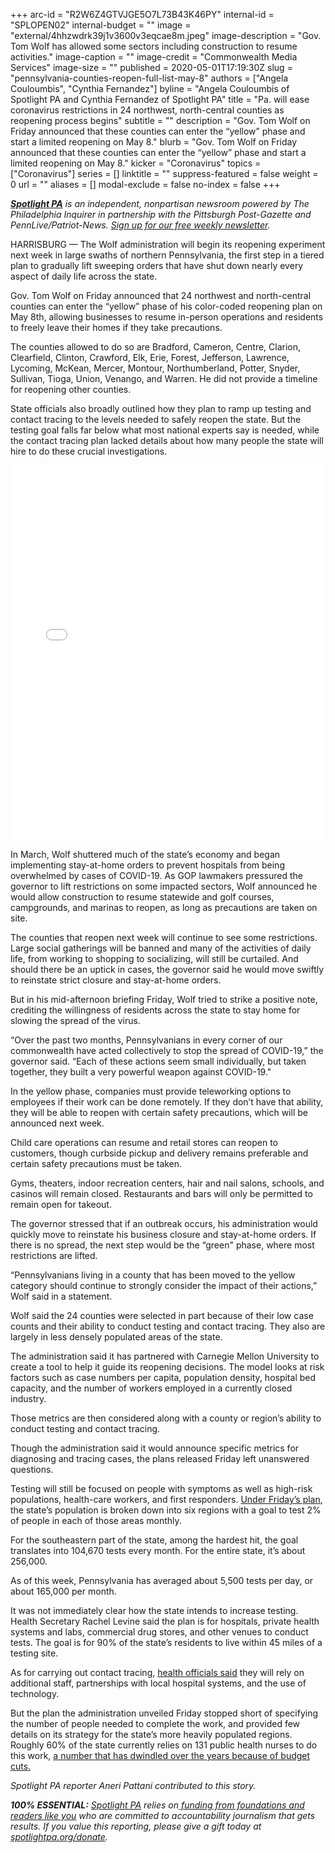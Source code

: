 +++
arc-id = "R2W6Z4GTVJGE5O7L73B43K46PY"
internal-id = "SPLOPEN02"
internal-budget = ""
image = "external/4hhzwdrk39j1v3600v3eqcae8m.jpeg"
image-description = "Gov. Tom Wolf has allowed some sectors including construction to resume activities."
image-caption = ""
image-credit = "Commonwealth Media Services"
image-size = ""
published = 2020-05-01T17:19:30Z
slug = "pennsylvania-counties-reopen-full-list-may-8"
authors = ["Angela Couloumbis", "Cynthia Fernandez"]
byline = "Angela Couloumbis of Spotlight PA and Cynthia Fernandez of Spotlight PA"
title = "Pa. will ease coronavirus restrictions in 24 northwest, north-central counties as reopening process begins"
subtitle = ""
description = "Gov. Tom Wolf on Friday announced that these counties can enter the “yellow” phase and start a limited reopening on May 8."
blurb = "Gov. Tom Wolf on Friday announced that these counties can enter the “yellow” phase and start a limited reopening on May 8."
kicker = "Coronavirus"
topics = ["Coronavirus"]
series = []
linktitle = ""
suppress-featured = false
weight = 0
url = ""
aliases = []
modal-exclude = false
no-index = false
+++

<a href="https://lesspage.com/"><i><b>Spotlight PA</b></i></a><i> is an independent, nonpartisan newsroom powered by The Philadelphia Inquirer in partnership with the Pittsburgh Post-Gazette and PennLive/Patriot-News. </i><a href="https://lesspage.com/newsletters"><i>Sign up for our free weekly newsletter</i></a><i>.</i>

HARRISBURG — The Wolf administration will begin its reopening experiment next week in large swaths of northern Pennsylvania, the first step in a tiered plan to gradually lift sweeping orders that have shut down nearly every aspect of daily life across the state.

Gov. Tom Wolf on Friday announced that 24 northwest and north-central counties can enter the “yellow” phase of his color-coded reopening plan on May 8th, allowing businesses to resume in-person operations and residents to freely leave their homes if they take precautions.

The counties allowed to do so are Bradford, Cameron, Centre, Clarion, Clearfield, Clinton, Crawford, Elk, Erie, Forest, Jefferson, Lawrence, Lycoming, McKean, Mercer, Montour, Northumberland, Potter, Snyder, Sullivan, Tioga, Union, Venango, and Warren. He did not provide a timeline for reopening other counties.

State officials also broadly outlined how they plan to ramp up testing and contact tracing to the levels needed to safely reopen the state. But the testing goal falls far below what most national experts say is needed, while the contact tracing plan lacked details about how many people the state will hire to do these crucial investigations.

<iframe title="Pennsylvania Begins to Reopen" aria-label="USA pennsylvania counties choropleth map" id="datawrapper-chart-ua5rg" src="//datawrapper.dwcdn.net/ua5rg/2/" scrolling="no" frameborder="0" style="width: 0; min-width: 100% !important; border: none;" height="600"></iframe><script type="text/javascript">!function(){"use strict";window.addEventListener("message",function(a){if(void 0!==a.data["datawrapper-height"])for(var e in a.data["datawrapper-height"]){var t=document.getElementById("datawrapper-chart-"+e)||document.querySelector("iframe[src*='"+e+"']");t&&(t.style.height=a.data["datawrapper-height"][e]+"px")}})}();
</script>

In March, Wolf shuttered much of the state’s economy and began implementing stay-at-home orders to prevent hospitals from being overwhelmed by cases of COVID-19. As GOP lawmakers pressured the governor to lift restrictions on some impacted sectors, Wolf announced he would allow construction to resume statewide and golf courses, campgrounds, and marinas to reopen, as long as precautions are taken on site.

The counties that reopen next week will continue to see some restrictions. Large social gatherings will be banned and many of the activities of daily life, from working to shopping to socializing, will still be curtailed. And should there be an uptick in cases, the governor said he would move swiftly to reinstate strict closure and stay-at-home orders.

But in his mid-afternoon briefing Friday, Wolf tried to strike a positive note, crediting the willingness of residents across the state to stay home for slowing the spread of the virus.

“Over the past two months, Pennsylvanians in every corner of our commonwealth have acted collectively to stop the spread of COVID-19,” the governor said. “Each of these actions seem small individually, but taken together, they built a very powerful weapon against COVID-19."

In the yellow phase, companies must provide teleworking options to employees if their work can be done remotely. If they don’t have that ability, they will be able to reopen with certain safety precautions, which will be announced next week.

Child care operations can resume and retail stores can reopen to customers, though curbside pickup and delivery remains preferable and certain safety precautions must be taken.

<script src="https://lesspage.com/embed.js" async></script><div data-spl-embed-version="1" data-spl-src="https://lesspage.com/embeds/donate/"></div>


Gyms, theaters, indoor recreation centers, hair and nail salons, schools, and casinos will remain closed. Restaurants and bars will only be permitted to remain open for takeout.

The governor stressed that if an outbreak occurs, his administration would quickly move to reinstate his business closure and stay-at-home orders. If there is no spread, the next step would be the “green" phase, where most restrictions are lifted.

“Pennsylvanians living in a county that has been moved to the yellow category should continue to strongly consider the impact of their actions,” Wolf said in a statement.

Wolf said the 24 counties were selected in part because of their low case counts and their ability to conduct testing and contact tracing. They also are largely in less densely populated areas of the state.

The administration said it has partnered with Carnegie Mellon University to create a tool to help it guide its reopening decisions. The model looks at risk factors such as case numbers per capita, population density, hospital bed capacity, and the number of workers employed in a currently closed industry.

Those metrics are then considered along with a county or region’s ability to conduct testing and contact tracing.

<script src="https://lesspage.com/embed.js" async></script><div data-spl-embed-version="1" data-spl-src="https://lesspage.com/embeds/newsletter/"></div>

Though the administration said it would announce specific metrics for diagnosing and tracing cases, the plans released Friday left unanswered questions.

Testing will still be focused on people with symptoms as well as high-risk populations, health-care workers, and first responders. <a href="https://lesspage.com/news/2020/05/pennsylvania-coronavirus-testing-benchmark-capacity/" target="_blank">Under Friday’s plan</a>, the state’s population is broken down into six regions with a goal to test 2% of people in each of those areas monthly.

For the southeastern part of the state, among the hardest hit, the goal translates into 104,670 tests every month. For the entire state, it’s about 256,000.

As of this week, Pennsylvania has averaged about 5,500 tests per day, or about 165,000 per month.

It was not immediately clear how the state intends to increase testing. Health Secretary Rachel Levine said the plan is for hospitals, private health systems and labs, commercial drug stores, and other venues to conduct tests. The goal is for 90% of the state’s residents to live within 45 miles of a testing site.

As for carrying out contact tracing, <a href="https://lesspage.com/news/2020/05/pennsylvania-coronavirus-contact-tracing-plan-disease-tracking/" target="_blank">health officials said</a> they will rely on additional staff, partnerships with local hospital systems, and the use of technology.

But the plan the administration unveiled Friday stopped short of specifying the number of people needed to complete the work, and provided few details on its strategy for the state’s more heavily populated regions. Roughly 60% of the state currently relies on 131 public health nurses to do this work, <a href="https://lesspage.com/news/2020/04/pennsylvania-coronavirus-investigation-contact-tracing-nurses-budget-cuts/" target="_blank">a number that has dwindled over the years because of budget cuts. </a>

<i>Spotlight PA reporter Aneri Pattani contributed to this story.</i>

<i><b>100% ESSENTIAL:</b></i> <a href="https://lesspage.com/"><i>Spotlight PA</i></a><i> relies on</i><a href="https://lesspage.com/support"><i> funding from foundations and readers like you</i></a><i> who are committed to accountability journalism that gets results. If you value this reporting, please give a gift today at </i><a href="https://lesspage.com/donate"><i>spotlightpa.org/donate</i></a><i>.</i>

<script src="https://lesspage.com/embed.js" async></script><div data-spl-embed-version="1" data-spl-src="https://lesspage.com/embeds/tips/?tip_text=Do%20you%20have%20a%20tip%20about%20%3Cb%3Ehow%20Pa.'s%20government%20is%20responding%20to%20the%20coronavirus%3C%2Fb%3E%3F%20Tell%20us."></div>

